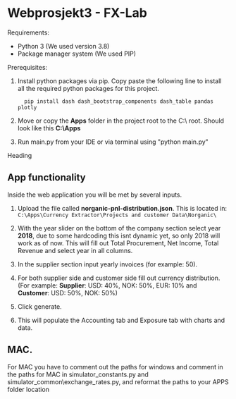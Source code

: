 # Webprosjekt3 - FX-Lab

Requirements:
* Python 3 (We used version 3.8)
* Package manager system (We used PIP)

Prerequisites:
1. Install python packages via pip.
Copy paste the following line to install all the required python packages for this project.
		     
	     pip install dash dash_bootstrap_components dash_table pandas plotly 

2. Move or copy the **Apps** folder in the project root to the C:\ root. Should look like this **C:\Apps**

3. Run main.py from your IDE or via terminal using "python main.py"

Heading

## App functionality
Inside the web application you will be met by several inputs.

 1. Upload the file called **norganic-pnl-distribution.json**. This is located in: 
		`C:\Apps\Currency Extractor\Projects and customer Data\Norganic\`

 2. With the year slider on the bottom of the company section select year **2018**, due to some hardcoding this isnt dynamic yet, so only 2018 will work as of now. This will fill out Total Procurement, Net Income, Total Revenue and select year in all columns.
 3. In the supplier section input yearly invoices (for example: 50).
 4. For both supplier side and customer side fill out currency distribution. (For example: **Supplier**: USD: 40%, NOK: 50%, EUR: 10% and **Customer**: USD: 50%, NOK: 50%)
 5. Click generate.
 6. This will populate the Accounting tab and Exposure tab with charts and data.


## MAC.
For MAC you have to comment out the paths for windows and comment in the paths for MAC in simulator_constants.py and simulator_common\exchange_rates.py, and reformat the paths to your APPS folder location
